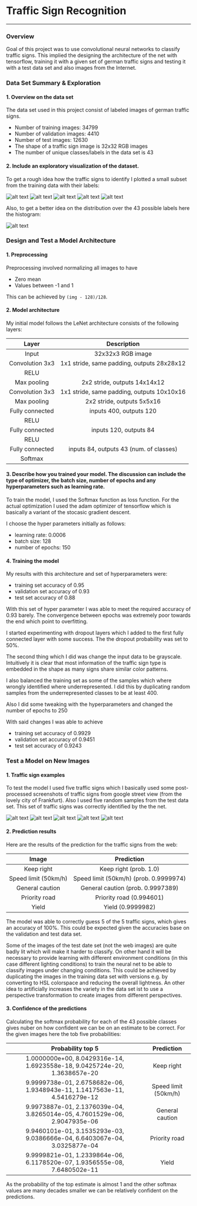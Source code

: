 # **Traffic Sign Recognition** 


[//]: # (Image References)

[image1]: ./examples/visualization.jpg "Visualization"
[image2]: ./examples/grayscale.jpg "Grayscaling"
[image3]: ./examples/random_noise.jpg "Random Noise"
[pic1]: ./sampleImgs/pic1.png "Traffic Sign 1"
[pic2]: ./sampleImgs/pic2.png "Traffic Sign 2"
[pic3]: ./sampleImgs/pic3.png "Traffic Sign 3"
[pic4]: ./sampleImgs/pic4.png "Traffic Sign 4"
[pic5]: ./sampleImgs/pic5.png "Traffic Sign 5"
[histogram]: ./sampleImgs/histogram.png "Histogram"
[webpic1]: ./GermanTrafficSigns/pic1.png "Traffic Sign 1"
[webpic2]: ./GermanTrafficSigns/pic2.png "Traffic Sign 2"
[webpic3]: ./GermanTrafficSigns/pic3.png "Traffic Sign 3"
[webpic4]: ./GermanTrafficSigns/pic4.png "Traffic Sign 4"
[webpic5]: ./GermanTrafficSigns/pic5.png "Traffic Sign 5"


---
### Overview

Goal of this project was to use convolutional neural networks to classify traffic signs. This implied the designing the architecture of the net with tensorflow, training it with a given set of german traffic signs and testing it with a test data set and also images from the Internet.

### Data Set Summary & Exploration

#### 1. Overview on the data set

The data set used in this project consist of labeled images of german traffic signs.

* Number of training images: 34799
* Number of validation images: 4410
* Number of test images: 12630
* The shape of a traffic sign image is 32x32 RGB images
* The number of unique classes/labels in the data set is 43




#### 2. Include an exploratory visualization of the dataset.

To get a rough idea how the traffic signs to identify I plotted a small subset from the training data with their labels:

![alt text][pic1]
![alt text][pic2]
![alt text][pic3]
![alt text][pic4]
![alt text][pic5]

Also, to get a better idea on the distribution over the 43 possible labels here the histogram:

![alt text][histogram]

### Design and Test a Model Architecture

#### 1. Preprocessing
Preprocessing involved normalizing all images to have 
* Zero mean
* Values between -1 and 1

This can be achieved by `(img - 128)/128`.

#### 2. Model architecture
My initial model follows the LeNet architecture consists of the following layers:

| Layer         		|     Description	        					| 
|:---------------------:|:---------------------------------------------:| 
| Input         		| 32x32x3 RGB image   							| 
| Convolution 3x3     	| 1x1 stride, same padding, outputs 28x28x12 	|
| RELU					|												|
| Max pooling	      	| 2x2 stride,  outputs 14x14x12 				    |
| Convolution 3x3	    | 1x1 stride, same padding, outputs 10x10x16    |  									
| Max pooling    		| 2x2 stride,  outputs 5x5x16 					|
| Fully connected		| inputs 400, outputs 120       				|
| RELU					|												|
| Fully connected		| inputs 120, outputs 84						|
| RELU                  |                                               |
| Fully connected       | inputs 84, outputs 43 (num. of classes)       |
| Softmax               |                                               |


#### 3. Describe how you trained your model. The discussion can include the type of optimizer, the batch size, number of epochs and any hyperparameters such as learning rate.

To train the model, I used the Softmax function as loss function. For the actual optimization I used the adam optimizer of tensorflow which is basically a variant of the stocasic gradient descent. 

I choose the hyper parameters initially as follows:
* learning rate: 0.0006
* batch size: 128
* number of epochs: 150

#### 4. Training the model

My results with this architecture and set of hyperparameters  were:
* training set accuracy of 0.95
* validation set accuracy of 0.93 
* test set accuracy of 0.88

With this set of hyper parameter I was able to meet the required accuracy of 0.93 barely. The convergence between epochs was extremely poor towards the end which point to overfitting.

I started experimenting with dropout layers which I added to the first fully connected layer with some success. The the dropout probability was set to 50%. 

The second thing which I did was change the input data to be grayscale. Intuitively it is clear that most information of the traffic sign type is embedded in the shape as many signs share similar color patterns. 

I also balanced the training set as some of the samples which where wrongly identified where underrepresented. I did this by duplicating random samples from the underrepresented classes to be at least 400. 

Also I did some tweaking with the hyperparameters and changed the number of epochs to 250

With said changes I was able to achieve
* training set accuracy of 0.9929
* validation set accuracy of 0.9451 
* test set accuracy of 0.9243

### Test a Model on New Images

#### 1. Traffic sign examples

To test the model I used five traffic signs which I basically used some post-processed screenshots of traffic signs from google street view (from the lovely city of Frankfurt). Also I used five random samples from the test data set. This set of traffic signs was correctly identified by the the net. 

![alt text][webpic1] ![alt text][webpic2] ![alt text][webpic3] 
![alt text][webpic4] ![alt text][webpic5]


#### 2. Prediction results

Here are the results of the prediction for the traffic signs from the web:

| Image			        |     Prediction	        					| 
|:---------------------:|:---------------------------------------------:| 
| Keep right     		| Keep right (prob. 1.0)									| 
| Speed limit (50km/h)			| Speed limit (50km/h) (prob. 0.9999974)										|
| General caution				| General caution (prob. 0.9997389)											|
| Priority road	      		| Priority road	(0.994601)				 				|
| Yield			| Yield (0.9999982)     							|


The model was able to correctly guess 5 of the 5 traffic signs, which gives an accuracy of 100%. This could be expected given the accuracies base on the validation and test data set. 

Some of the images of the test date set (not the web images) are quite badly lit which will make it harder to classify. On other hand it will be necessary to provide learning with different environment conditions (in this case different lighting conditions) to train the neural net to be able to classify images under changing conditions. This could be achieved by duplicating the images in the training data set with versions e.g. by converting to HSL colorspace and reducing the overall lightness. An other idea to artificially increases the variety in the data set ist to use a perspective transformation to create images from different perspectives.


#### 3. Confidence of the predictions

Calculating the softmax probability for each of the 43 possible classes gives nuber on how confident we can be on an estimate to be correct. For the given images here the tob five probabilities: 

| Probability top 5        	|     Prediction	        					| 
|:---------------------:|:---------------------------------------------:| 
| 1.0000000e+00, 8.0429316e-14, 1.6923558e-18, 9.0425724e-20, 1.3638657e-20       			| Keep right    									| 
| 9.9999738e-01, 2.6758682e-06, 1.9348943e-11, 1.1417563e-11, 4.5416279e-12   				| Speed limit (50km/h) 										|
| 9.9973887e-01, 2.1376039e-04, 3.8265014e-05, 4.7601529e-06, 2.9047935e-06					| General caution											|
| 9.9460101e-01, 3.1535293e-03, 9.0386666e-04, 6.6403067e-04, 3.0325877e-04	      			| Priority road					 				|
| 9.9999821e-01, 1.2339864e-06, 6.1178520e-07, 1.9356555e-08, 7.6480502e-11				    | Yield      							|


As the probability of the top estimate is almost 1 and the other softmax values are many decades smaller we can be relatively confident on the predictions. 

